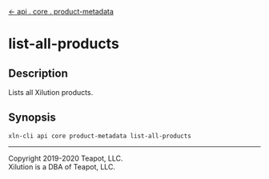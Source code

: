 [<- api . core . product-metadata](index.md)

# list-all-products

## Description

Lists all Xilution products.

## Synopsis

```
xln-cli api core product-metadata list-all-products
```

---

Copyright 2019-2020 Teapot, LLC.  
Xilution is a DBA of Teapot, LLC.
